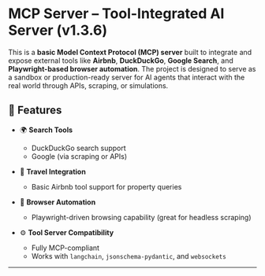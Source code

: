 # MCP Server – Tool-Integrated AI Server (v1.3.6)

This is a **basic Model Context Protocol (MCP) server** built to integrate and expose external tools like **Airbnb**, **DuckDuckGo**, **Google Search**, and **Playwright-based browser automation**. The project is designed to serve as a sandbox or production-ready server for AI agents that interact with the real world through APIs, scraping, or simulations.

## 🔧 Features

- 🌍 **Search Tools**
  - DuckDuckGo search support
  - Google (via scraping or APIs)
  
- 🏡 **Travel Integration**
  - Basic Airbnb tool support for property queries

- 🧭 **Browser Automation**
  - Playwright-driven browsing capability (great for headless scraping)

- ⚙️ **Tool Server Compatibility**
  - Fully MCP-compliant
  - Works with `langchain`, `jsonschema-pydantic`, and `websockets`

---


